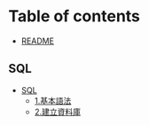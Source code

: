 # Table of contents

* [README](README.md)

## SQL

* [SQL](sql/sql/README.md)
  * [1.基本語法](sql/sql/1.-ji-ben-yu-fa.md)
  * [2.建立資料庫](sql/sql/2.-jian-li-zi-liao-ku.md)
